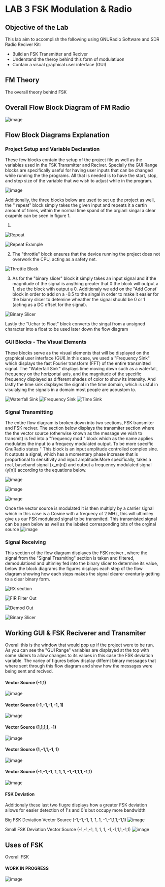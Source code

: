 # LAB 3 FSK Modulation & Radio

## Objective of the Lab 
This lab aim to accomplish the following using GNURadio Software and SDR Radio Reciver Kit: 

+ Build an FSK Transmitter and Reciver 
+ Understand the theroy behind this form of modulatiuon 
+ Contain a visual graphical user interface (GUI)

## FM Theory 
The overall theory behind FSK 

## Overall Flow Block Diagram of FM Radio 

![image](https://github.com/DANYSR8/ENEE_3141_DigiComm/assets/117769464/f5f9b909-d234-46f9-9cd0-ba63dd0e0302)



## Flow Block Diagrams Explanation 
### Project Setup and Variable Declaration 
These few blocks contain the setup of the project file as well as the variables used in the FSK Transmitter and Reciver. Specially the GUI Range blocks are specifically useful for having user inputs that can be changed while running the the programs. All that is needed is to have the start, stop, and step size of the variable that we wish to adjust while in the program.

![image](https://github.com/DANYSR8/ENEE_3141_DigiComm/assets/117769464/8496155f-3457-4c95-8dd3-3a74c9072eec)


Additionally, the three blocks below are used to set up the project as well, the " repeat" block simply takes the given input and repeats it a certin amount of times, within the normal time spand of the orgianl singal a clear exapmle can be seen in figure 1. 

1)

![Repeat](https://github.com/DANYSR8/ENEE_3141_DigiComm/assets/117769464/be0d8e23-c162-495f-89c8-48d3b84aec2b)

![Repeat Example](https://github.com/DANYSR8/ENEE_3141_DigiComm/assets/117769464/4ff6e9e0-3ab3-4d41-b0f4-938408584e13)

2) The "throttle" block ensures that the device running the project does not overwork the CPU, acting as a safety net.

![Throttle Block](https://github.com/DANYSR8/ENEE_3141_DigiComm/assets/117769464/9edba9b0-a13d-4500-ad57-c6e7c01fa28b)

3) As for the "binary slicer" block it simply takes an input signal and if the magnitude of the signal is anything greater that 0 the blcok will output a 1, else the block with output a 0. Additionaly we add on the "Add Const' block in order to add on a -0.5 to the singal in order to make it easier for the bianry slicer to detemine wheather the signal should be 0 or 1 (acting as a DC offset for the signal).  

![Binary Slicer](https://github.com/DANYSR8/ENEE_3141_DigiComm/assets/117769464/4e20f397-5153-489c-9146-9f8faaaa50f0)

Lastly the "Uchar to Float" block converts the singal from a unsigned character into a float to be used later down the flow diagram  

### GUI Blocks - The Visual Elements  
These blocks serve as the visual elements that will be displayed on the graphical user interface (GUI).In this case, we used a "Frequency Sink" which displays the fast Fourier transform (FFT) of the entire transmitted signal. The "Waterfall Sink" displays time moving down such as a waterfall, frequency on the horizontal axis, and the magnitude of the specific frequency displayed as different shades of color to show its intensity. And lastly the time sink displayes the signal in the time domain, which is usful in visulalying the signals in a domain most people are acoustom to. 

![Waterfall Sink](https://github.com/DANYSR8/ENEE_3141_DigiComm/assets/117769464/443a98d8-41cd-42c7-8fd3-0fb1093e2ce0)
![Frequency Sink](https://github.com/DANYSR8/ENEE_3141_DigiComm/assets/117769464/36902073-1f68-4fc4-b85a-dd15d9ae755f)
![Time Sink](https://github.com/DANYSR8/ENEE_3141_DigiComm/assets/117769464/04ea58e7-dfff-45c8-a248-4a9e3e0a96d7)



### Signal Transmitting 
The entire flow diagram is broken down into two sections, FSK transmiter and FSK reciver. The section below displays the transmiter section where the the vector source (otherwise known as the message we wish to transmit) is fed into a "frequency mod " block which as the name applies modulates the input to a frequecy modulated output. To be more specific GnuRadio states " This block is an input amplitude controlled complex sine. It outputs a signal, which has a momentary phase increase that is proportional to sensitivity and input amplitude.More specifically, takes a real, baseband signal (x_m[n]) and output a frequency modulated signal (y[n]) according to the equations below.   

![image](https://github.com/DANYSR8/ENEE_3141_DigiComm/assets/117769464/3e11c3e5-048b-4742-bcf4-047eaf29b39f)

![image](https://github.com/DANYSR8/ENEE_3141_DigiComm/assets/117769464/e79d747c-0378-43fc-b100-7bdfc06c61ab)

![image](https://github.com/DANYSR8/ENEE_3141_DigiComm/assets/117769464/8ddf3bd1-c784-40c5-b7cb-6e5c91ce1fe4)

Once the vector source is modulated it is then multiply by a carrier signal which in this case is a Cosine with a frequecy of 2 MHz, this will ultimiley give us our FSK modulated signal to be transmited. This transmisted signal can be seen below as well as the labeled corresponding bits of the orginal source 
![image](https://github.com/DANYSR8/ENEE_3141_DigiComm/assets/117769464/773d0bb8-8f60-4641-b2ac-86e77f53451c)



### Signal Receiving 
This section of the flow diagram displayes the FSK reciver , where the signal from the "Signal Trasmiting" section is taken and filtered, demodulatioed  and ultimley fed into the binary slicer to determine its value,  below the block diagrams the figures displays each step of the flow diagram showing how each steps makes the signal clearer eventurly getting to a clear binary form.  

![RX section](https://github.com/DANYSR8/ENEE_3141_DigiComm/assets/117769464/ca216563-84bf-4ce9-8d43-6c7092ed06c3)

![FIR Filter Out](https://github.com/DANYSR8/ENEE_3141_DigiComm/assets/117769464/05587996-51b4-4f3c-9f3d-697d0b88e186)

![Demod Out](https://github.com/DANYSR8/ENEE_3141_DigiComm/assets/117769464/bfce5d49-9f3b-466b-a5a9-6196c20bc698)

![Binary Slicer](https://github.com/DANYSR8/ENEE_3141_DigiComm/assets/117769464/6d6daebd-2a83-4436-832c-58e8836002b4)



## Working GUI & FSK Reciverer and Transmiter  
Overall this is the window that would pop up if the project were to be run. As you can see the "GUI Range" variables are displayed at the top with some sliders to allow changes to its values in this case the FSK deviation variable. The variey of figures below display differnt binary messages that where sent through this flow diagram and show how the messages were being sent and recived.   

#### Vector Source (-1,1) 
![image](https://github.com/DANYSR8/ENEE_3141_DigiComm/assets/117769464/05354ecd-4868-48e7-be3b-775ec43b124e)

#### Vector Source (-1,-1,-1,-1, 1)
![image](https://github.com/DANYSR8/ENEE_3141_DigiComm/assets/117769464/989fd9b1-22d0-4b2e-9cbe-993da127094d)


#### Vector Source (1,1,1,1, -1)
![image](https://github.com/DANYSR8/ENEE_3141_DigiComm/assets/117769464/39cf01f6-7c9e-4a5c-a73e-6656591dcfc2)

#### Vector Source (1,-1,1,-1, 1)
![image](https://github.com/DANYSR8/ENEE_3141_DigiComm/assets/117769464/ee5c38fd-1ade-44e6-8e32-de512dee45ba)


#### Vector Source (-1,-1,-1, 1, 1, 1, -1,-1,1,1,-1,1)
![image](https://github.com/DANYSR8/ENEE_3141_DigiComm/assets/117769464/1a633756-a66b-4275-9334-4c4b38f45a2f)


#### FSK Deviation 
Additionaly these last two fiugre displays how a greater FSK deviation allows for easier detection of 1's and 0's but occupy more bandwidth 

Big FSK Deviation Vector Source (-1,-1,-1, 1, 1, 1, -1,-1,1,1,-1,1)
![image](https://github.com/DANYSR8/ENEE_3141_DigiComm/assets/117769464/ba88a43e-8f46-4a2e-aab1-cd4728574895)

Small FSK  Deviation Vector Source (-1,-1,-1, 1, 1, 1, -1,-1,1,1,-1,1)
![image](https://github.com/DANYSR8/ENEE_3141_DigiComm/assets/117769464/634c0d5f-b5af-4604-8be0-11cf0292df00)


## Uses of FSK
Overall FSK



#### WORK IN PROGRESS 
![image](https://github.com/DANYSR8/ENEE_3141_DigiComm/assets/117769464/3514d22f-b6ae-43eb-9500-9d6d3f21f902)

